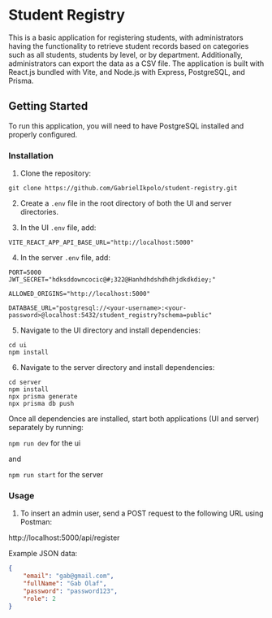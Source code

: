 
# Student Registry

This is a basic application for registering students, with administrators having the functionality to retrieve student records based on categories such as all students, students by level, or by department. Additionally, administrators can export the data as a CSV file. The application is built with React.js bundled with Vite, and Node.js with Express, PostgreSQL, and Prisma.

## Getting Started

To run this application, you will need to have PostgreSQL installed and properly configured.

### Installation

1. Clone the repository:

```git clone https://github.com/GabrielIkpolo/student-registry.git```


2. Create a `.env` file in the root directory of both the UI and server directories.

3. In the UI `.env` file, add:
```
VITE_REACT_APP_API_BASE_URL="http://localhost:5000"
```

4. In the server `.env` file, add:

```
PORT=5000
JWT_SECRET="hdksddowncocic@#;322@Hanhdhdshdhdhjdkdkdiey;"

ALLOWED_ORIGINS="http://localhost:5000"

DATABASE_URL="postgresql://<your-username>:<your-password>@localhost:5432/student_registry?schema=public"
```

5. Navigate to the UI directory and install dependencies:

```
cd ui
npm install
```

6. Navigate to the server directory and install dependencies:

```
cd server
npm install
npx prisma generate
npx prisma db push
```


Once all dependencies are installed, start both applications (UI and server) separately by running:

```npm run dev``` for the ui

and 

```npm run start``` for the server


### Usage

1. To insert an admin user, send a POST request to the following URL using Postman:

http://localhost:5000/api/register


Example JSON data:
```json
{
    "email": "gab@gmail.com",
    "fullName": "Gab Olaf",
    "password": "password123",
    "role": 2
}

```